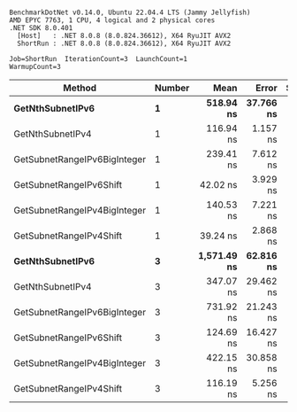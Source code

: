```

BenchmarkDotNet v0.14.0, Ubuntu 22.04.4 LTS (Jammy Jellyfish)
AMD EPYC 7763, 1 CPU, 4 logical and 2 physical cores
.NET SDK 8.0.401
  [Host]   : .NET 8.0.8 (8.0.824.36612), X64 RyuJIT AVX2
  ShortRun : .NET 8.0.8 (8.0.824.36612), X64 RyuJIT AVX2

Job=ShortRun  IterationCount=3  LaunchCount=1  
WarmupCount=3  

```
| Method                       | Number | Mean        | Error     | StdDev   | Min         | Max         | Gen0   | Allocated |
|----------------------------- |------- |------------:|----------:|---------:|------------:|------------:|-------:|----------:|
| **GetNthSubnetIPv6**             | **1**      |   **518.94 ns** | **37.766 ns** | **2.070 ns** |   **517.30 ns** |   **521.26 ns** | **0.0076** |     **696 B** |
| GetNthSubnetIPv4             | 1      |   116.94 ns |  1.157 ns | 0.063 ns |   116.87 ns |   117.00 ns | 0.0019 |     160 B |
| GetSubnetRangeIPv6BigInteger | 1      |   239.41 ns |  7.612 ns | 0.417 ns |   238.93 ns |   239.66 ns | 0.0048 |     432 B |
| GetSubnetRangeIPv6Shift      | 1      |    42.02 ns |  3.929 ns | 0.215 ns |    41.78 ns |    42.20 ns | 0.0019 |     160 B |
| GetSubnetRangeIPv4BigInteger | 1      |   140.53 ns |  7.221 ns | 0.396 ns |   140.17 ns |   140.95 ns | 0.0024 |     208 B |
| GetSubnetRangeIPv4Shift      | 1      |    39.24 ns |  2.868 ns | 0.157 ns |    39.08 ns |    39.39 ns | 0.0021 |     176 B |
| **GetNthSubnetIPv6**             | **3**      | **1,571.49 ns** | **62.816 ns** | **3.443 ns** | **1,567.54 ns** | **1,573.85 ns** | **0.0248** |    **2168 B** |
| GetNthSubnetIPv4             | 3      |   347.07 ns | 29.462 ns | 1.615 ns |   345.61 ns |   348.80 ns | 0.0057 |     480 B |
| GetSubnetRangeIPv6BigInteger | 3      |   731.92 ns | 21.243 ns | 1.164 ns |   730.93 ns |   733.20 ns | 0.0153 |    1296 B |
| GetSubnetRangeIPv6Shift      | 3      |   124.69 ns | 16.427 ns | 0.900 ns |   123.93 ns |   125.69 ns | 0.0057 |     480 B |
| GetSubnetRangeIPv4BigInteger | 3      |   422.15 ns | 30.858 ns | 1.691 ns |   420.23 ns |   423.40 ns | 0.0072 |     624 B |
| GetSubnetRangeIPv4Shift      | 3      |   116.19 ns |  5.256 ns | 0.288 ns |   115.86 ns |   116.41 ns | 0.0062 |     528 B |
